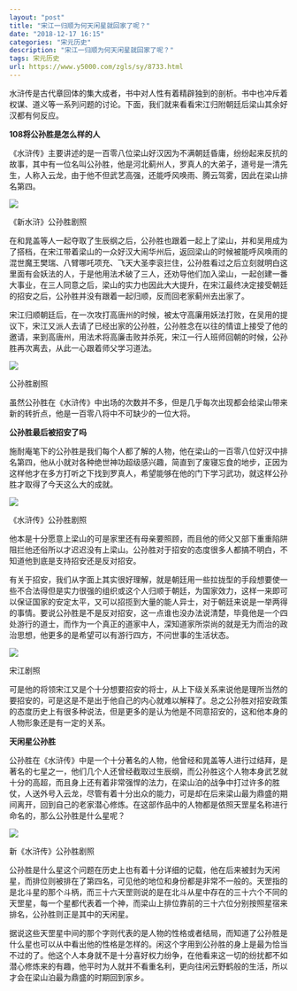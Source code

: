 ```yaml
---
layout: "post"
title: "宋江一归顺为何天闲星就回家了呢？"
date: "2018-12-17 16:15"
categories: "宋元历史"
description: "宋江一归顺为何天闲星就回家了呢？"
tags: 宋元历史
url: https://www.y5000.com/zgls/sy/8733.html
---
```






水浒传是古代章回体的集大成者，书中对人性有着精辟独到的剖析。书中也冲斥着权谋、道义等一系列问题的讨论。下面，我们就来看看宋江归附朝廷后梁山其余好汉都有何反应。

**108将公孙胜是怎么样的人**

《水浒传》主要讲述的是一百零八位梁山好汉因为不满朝廷昏庸，纷纷起来反抗的故事，其中有一位名叫公孙胜，他是河北蓟州人，罗真人的大弟子，道号是一清先生，人称入云龙，由于他不但武艺高强，还能呼风唤雨、腾云驾雾，因此在梁山排名第四。

![](https://img.y5000.com/uploads/allimg/161229/1536345O7-0.jpg)

《新水浒》公孙胜剧照

在和晁盖等人一起夺取了生辰纲之后，公孙胜也跟着一起上了梁山，并和吴用成为了搭档，在宋江带着梁山的一众好汉大闹华州后，返回梁山的时候被能呼风唤雨的混世魔王樊瑞、八臂哪吒项充、飞天大圣李衮拦住，公孙胜看过之后立刻就明白这里面有会妖法的人，于是他用法术破了三人，还劝导他们加入梁山，一起创建一番大事业，在三人同意之后，梁山的实力也因此大大提升，在宋江最终决定接受朝廷的招安之后，公孙胜并没有跟着一起归顺，反而回老家蓟州去出家了。

宋江归顺朝廷后，在一次攻打高唐州的时候，被太守高廉用妖法打败，在吴用的提议下，宋江又派人去请了已经出家的公孙胜，公孙胜念在以往的情谊上接受了他的邀请，来到高唐州，用法术将高廉击败并杀死，宋江一行人班师回朝的时候，公孙胜再次离去，从此一心跟着师父学习道法。

![](https://img.y5000.com/uploads/allimg/161229/15363424a-1.jpg)

公孙胜剧照

虽然公孙胜在《水浒传》中出场的次数并不多，但是几乎每次出现都会给梁山带来新的转折点，他是一百零八将中不可缺少的一位大将。

**公孙胜最后被招安了吗**

施耐庵笔下的公孙胜是我们每个人都了解的人物，他在梁山的一百零八位好汉中排名第四，他从小就对各种绝世神功超级感兴趣，简直到了废寝忘食的地步，正因为这样他才在多方打听之下找到罗真人，希望能够在他的门下学习武功，就这样公孙胜才取得了今天这么大的成就。

![](https://img.y5000.com/uploads/allimg/161229/1536343b2-2.jpg)

《水浒传》公孙胜剧照

他本是十分愿意上梁山的可是家里还有母亲要照顾，而且他的师父又部下重重陷阱阻拦他还俗所以才迟迟没有上梁山。公孙胜对于招安的态度很多人都搞不明白，不知道他到底是支持招安还是反对招安。

有关于招安，我们从字面上其实很好理解，就是朝廷用一些拉拢型的手段想要使一些不合法得但是实力很强的组织或这个人归顺于朝廷，为国家效力，这样一来即可以保证国家的安定太平，又可以招揽到大量的能人异士，对于朝廷来说是一举两得的事情。要说公孙胜是不是反对招安，这一点谁也没办法说清楚，毕竟他是一个四处游行的道士，而作为一个真正的道家中人，深知道家所崇尚的就是无为而治的政治思想，他更多的是希望可以有游行四方，不问世事的生活状态。

![](https://img.y5000.com/uploads/allimg/161229/1536346262-3.jpg)

宋江剧照

可是他的将领宋江又是个十分想要招安的将士，从上下级关系来说他是理所当然的要招安的，可是这是不是出于他自己的内心就难以解释了。总之公孙胜对招安政策的态度历史上有很多种说法，但是更多的是认为他是不同意招安的，这和他本身的人物形象还是有一定的关系。

**天闲星公孙胜**

公孙胜在《水浒传》中是一个十分著名的人物，他曾经和晁盖等人进行过结拜，是著名的七星之一，他们几个人还曾经截取过生辰纲，而公孙胜这个人物本身武艺就十分的高超，而且身上还有着非常强悍的法力，在梁山泊的战争中打过许多的胜仗，人送外号入云龙，尽管有着十分出众的能力，可是却在后来梁山最为鼎盛的期间离开，回到自己的老家潜心修炼。在这部作品中的人物都是依照天罡星名称进行命名的，那么公孙胜是什么星呢？

![](https://img.y5000.com/uploads/allimg/161229/15363463O-4.jpg)

新《水浒传》公孙胜剧照

公孙胜是什么星这个问题在历史上也有着十分详细的记载，他在后来被封为天闲星，而排位则被排在了第四名，可见他的地位和身份都是非常不一般的。天罡指的是北斗星的那个斗柄，而三十六天罡则说的是在北斗从星中存在的三十六个不同的天罡星，每一个星都代表着一个神，而梁山上排位靠前的三十六位分别按照星宿来排名，公孙胜则正是其中的天闲星。

据说这些天罡星中间的那个字则代表的是人物的性格或者结局，而知道了公孙胜是什么星也可以从中看出他的性格是怎样的。闲这个字用到公孙胜的身上是最为恰当不过的了。他这个人本身就不是十分喜好权力纷争，在他看来这一切的纷扰都不如潜心修炼来的有趣，他平时为人就并不看重名利，更向往闲云野鹤般的生活，所以才会在梁山泊最为鼎盛的时期回到家乡。
